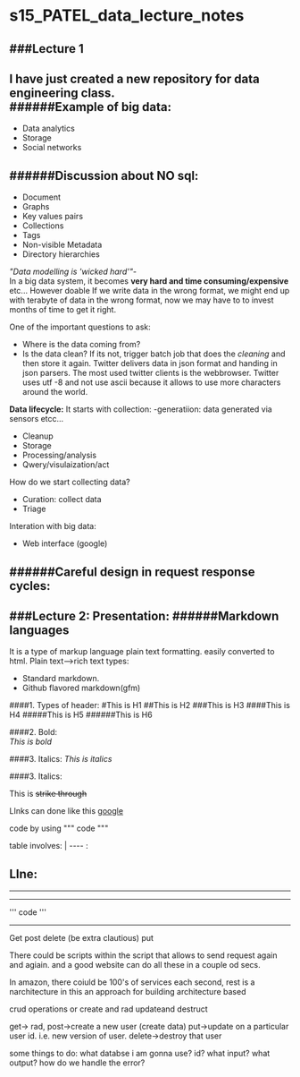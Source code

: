 # s15_PATEL_data_lecture_notes

###Lecture 1  
---
I have just created a new repository for data engineering class.  
######**Example of big data**:  
---
* Data analytics  
* Storage  
* Social networks  

######**Discussion about NO sql**:  
---
* Document
* Graphs
* Key values pairs
* Collections
* Tags
* Non-visible Metadata
* Directory hierarchies

_"Data modelling is 'wicked hard'"_-  
In a big data system, it becomes **very hard and time consuming/expensive** etc... However doable
If we write data in the wrong format, we might end up with terabyte of data in the wrong format, now we may have to to invest months of time to get it right.

One of the important questions to ask:  
* Where is the data coming from?
* Is the data clean?
If its not, trigger batch job that does the _cleaning_ and then store it again.
Twitter delivers data in json format and handing in json parsers.
The most used twitter clients is the webbrowser. Twitter uses utf -8 and not use ascii because it allows to use more characters around the world.

**Data lifecycle:**
It starts with collection:
-generatiion: data generated via sensors etcc...
* Cleanup
* Storage
* Processing/analysis
* Qwery/visulaization/act

How do we start collecting data?
* Curation: collect data
* Triage

Interation with big data:  
* Web interface (google)

######Careful design in request response cycles:  
---
###Lecture 2:
Presentation:
######Markdown languages
-------
It is a type of markup language plain text formatting. easily converted to html. Plain text-->rich text types:
* Standard markdown.
* Github flavored markdown(gfm)

####1. Types of header:
#This is H1
##This is H2
###This is H3
####This is H4
#####This is H5
######This is H6

####2. Bold:  
*This is bold*

####3. Italics: 
_This is italics_

####3. Italics: 

This is ~~strike through~~


LInks can done like this
[google](www.google.com)

code by using """ code """


table involves:
| ---- :


LIne:
---
***
___

''' code '''

--------------
Get
post
delete (be extra clautious)
put

There could be scripts within the script that allows to send request again and agiain. and a good website can do all these in a couple od secs.


In amazon, there coiuld be 100's of services each second, 
rest is a narchitecture in this an approach for building architecture based

crud operations or create and rad updateand destruct


get-> rad,
post->create a new user (create data)
put->update on a particular user id. i.e. new version of user.
delete->destroy that user

some things to do:
what databse i am gonna use?
id?
what input?
what output?
how do we handle the error?




